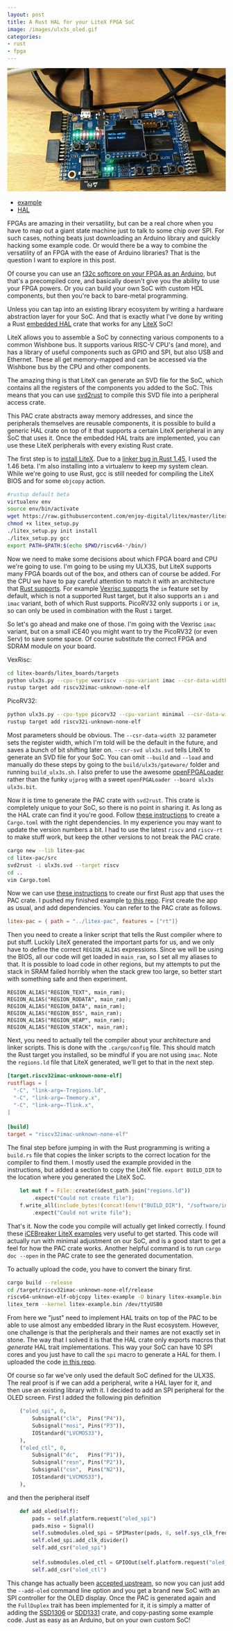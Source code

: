 ```yaml
---
layout: post
title: A Rust HAL for your LiteX FPGA SoC
image: /images/ulx3s_oled.gif
categories:
- rust
- fpga
---
```


![ULX3S demo](/images/ulx3s_oled.gif)
 - [example](https://github.com/pepijndevos/rust-litex-example)
 - [HAL](https://github.com/pepijndevos/rust-litex-hal)

FPGAs are amazing in their versatility, but can be a real chore when you have to map out a giant state machine just to talk to some chip over SPI. For such cases, nothing beats just downloading an Arduino library and quickly hacking some example code. Or would there be a way to combine the versatility of an FPGA with the ease of Arduino libraries? That is the question I want to explore in this post.

Of course you can use an [f32c softcore on your FPGA as an Arduino](http://www.nxlab.fer.hr/fpgarduino/), but that's a precompiled core, and basically doesn't give you the ability to use your FPGA powers. Or you can build your own SoC with custom HDL components, but then you're back to bare-metal programming.

Unless you can tap into an existing library ecosystem by writing a hardware abstraction layer for your SoC. And that is exactly what I've done by writing a Rust [embedded HAL](https://docs.rs/embedded-hal/0.2.4/embedded_hal/) crate that works for any [LiteX](https://github.com/enjoy-digital/litex) SoC!

LiteX allows you to assemble a SoC by connecting various components to a common Wishbone bus. It supports various RISC-V CPU's (and more), and has a library of useful components such as GPIO and SPI, but also USB and Ethernet. These all get memory-mapped and can be accessed via the Wishbone bus by the CPU and other components.

The amazing thing is that LiteX can generate an SVD file for the SoC, which contains all the registers of the components you added to the SoC. This means that you can use [svd2rust](https://docs.rs/svd2rust/0.17.0/svd2rust/) to compile this SVD file into a peripheral access crate.

This PAC crate abstracts away memory addresses, and since the peripherals themselves are reusable components, it is possible to build a generic HAL crate on top of it that supports a certain LiteX peripheral in any SoC that uses it. Once the embedded HAL traits are implemented, you can use these LiteX peripherals with every existing Rust crate.

The first step is to [install LiteX](https://github.com/enjoy-digital/litex#quick-start-guide). Due to a [linker bug in Rust 1.45](https://github.com/icebreaker-fpga/icebreaker-litex-examples/issues/6#issuecomment-667601893), I used the 1.46 beta. I'm also installing into a virtualenv to keep my system clean. While we're going to use Rust, gcc is still needed for compiling the LiteX BIOS and for some `objcopy` action.

```bash
#rustup default beta
virtualenv env
source env/bin/activate
wget https://raw.githubusercontent.com/enjoy-digital/litex/master/litex_setup.py
chmod +x litex_setup.py
./litex_setup.py init install
./litex_setup.py gcc
export PATH=$PATH:$(echo $PWD/riscv64-*/bin/)

```

Now we need to make some decisions about which FPGA board and CPU we're going to use. I'm going to be using my ULX3S, but LiteX supports many FPGA boards out of the box, and others can of course be added. For the CPU we have to pay careful attention to match it with an architecture that [Rust supports](https://forge.rust-lang.org/release/platform-support.html). For example [Vexrisc supports](https://github.com/enjoy-digital/litex/blob/abc49964ea6719866684b474e10167950b85854e/litex/soc/cores/cpu/vexriscv/core.py#L38-L59) the `im` feature set by default, which is not a supported Rust target, but it also supports an `i` and `imac` variant, both of which Rust supports. PicoRV32 only supports `i` or `im`, so can only be used in combination with the Rust `i` target.

So let's go ahead and make one of those. I'm going with the Vexrisc `imac` variant, but on a small iCE40 you might want to try the PicoRV32 (or even Serv) to save some space. Of course substitute the correct FPGA and SDRAM module on your board.

VexRisc:
```bash
cd litex-boards/litex_boards/targets
python ulx3s.py --cpu-type vexriscv --cpu-variant imac --csr-data-width 32 --device LFE5U-85F --sdram-module AS4C32M16 --csr-svd ulx3s.svd --build --load
rustup target add riscv32imac-unknown-none-elf
```

PicoRV32:
```bash
python ulx3s.py --cpu-type picorv32 --cpu-variant minimal --csr-data-width 32 --device LFE5U-85F --sdram-module AS4C32M16 --csr-svd ulx3s.svd --build --load
rustup target add riscv32i-unknown-none-elf
```

Most parameters should be obvious. The `--csr-data-width 32` parameter sets the register width, which I'm told will be the default in the future, and saves a bunch of bit shifting later on. `--csr-svd ulx3s.svd` tells LiteX to generate an SVD file for your SoC. You can omit `--build` and `--load` and manually do these steps by going to the `build/ulx3s/gateware/` folder and running `build_ulx3s.sh`. I also prefer to use the awesome [openFPGALoader](https://github.com/trabucayre/openFPGALoader) rather than the funky `ujprog` with a sweet `openFPGALoader --board ulx3s ulx3s.bit`.

Now it is time to generate the PAC crate with `svd2rust`. This crate is completely unique to your SoC, so there is no point in sharing it. As long as the HAL crate can find it you're good. Follow [these instructions](https://docs.rs/svd2rust/0.17.0/svd2rust/#target--cortex-m-1) to create a `Cargo.toml` with the right dependencies. In my experience you may want to update the version numbers a bit. I had to use the latest `riscv` and `riscv-rt` to make stuff work, but keep the other versions to not break the PAC crate.

```bash
cargo new --lib litex-pac
cd litex-pac/src
svd2rust -i ulx3s.svd --target riscv
cd ..
vim Cargo.toml
```

Now we can use [these instructions](https://docs.rs/riscv-rt/0.8.0/riscv_rt/index.html) to create our first Rust app that uses the PAC crate. I pushed my finished example [to this repo](https://github.com/pepijndevos/rust-litex-example). First create the app as usual, and add dependencies. You can refer to the PAC crate as follows.

```toml
litex-pac = { path = "../litex-pac", features = ["rt"]}
```

Then you need to create a linker script that tells the Rust compiler where to put stuff. Luckily LiteX generated the important parts for us, and we only have to define the correct `REGION_ALIAS` expressions. Since we will be using the BIOS, all our code will get loaded in `main_ram`, so I set all my aliases to that. It is possible to load code in other regions, but my attempts to put the stack in SRAM failed horribly when the stack grew too large, so better start with something safe and then experiment.

```ld
REGION_ALIAS("REGION_TEXT", main_ram);
REGION_ALIAS("REGION_RODATA", main_ram);
REGION_ALIAS("REGION_DATA", main_ram);
REGION_ALIAS("REGION_BSS", main_ram);
REGION_ALIAS("REGION_HEAP", main_ram);
REGION_ALIAS("REGION_STACK", main_ram);
```

Next, you need to actually tell the compiler about your architecture and linker scripts. This is done with the `.cargo/config` file. This should match the Rust target you installed, so be mindful if you are not using `imac`. Note the `regions.ld` file that LiteX generated, we'll get to that in the next step.

```toml
[target.riscv32imac-unknown-none-elf]
rustflags = [
  "-C", "link-arg=-Tregions.ld",
  "-C", "link-arg=-Tmemory.x",
  "-C", "link-arg=-Tlink.x",
]

[build]
target = "riscv32imac-unknown-none-elf"
```

The final step before jumping in with the Rust programming is writing a `build.rs` file that copies the linker scripts to the correct location for the compiler to find them. I mostly used the example provided in the instructions, but added a section to copy the LiteX file. `export BUILD_DIR` to the location where you generated the LiteX SoC.

```rust
    let mut f = File::create(&dest_path.join("regions.ld"))
        .expect("Could not create file");
    f.write_all(include_bytes!(concat!(env!("BUILD_DIR"), "/software/include/generated/regions.ld")))
        .expect("Could not write file");
```

That's it. Now the code you compile will actually get linked correctly. I found these [iCEBreaker LiteX examples](https://github.com/icebreaker-fpga/icebreaker-litex-examples) very useful to get started. This code will actually run with minimal adjustment on our SoC, and is a good start to get a feel for how the PAC crate works. Another helpful command is to run `cargo doc --open` in the PAC crate to see the generated documentation.

To actually upload the code, you have to convert the binary first.

```bash
cargo build --release
cd /target/riscv32imac-unknown-none-elf/release
riscv64-unknown-elf-objcopy litex-example -O binary litex-example.bin
litex_term --kernel litex-example.bin /dev/ttyUSB0

```

From here we "just" need to implement HAL traits on top of the PAC to be able to use almost any embedded library in the Rust ecosystem. However, one challenge is that the peripherals and their names are not exactly set in stone. The way that I solved it is that the HAL crate only exports macros that _generate_ HAL trait implementations. This way your SoC can have 10 SPI cores and you just have to call the `spi` macro to generate a HAL for them. I uploaded the code [in this repo](https://github.com/pepijndevos/rust-litex-hal).

Of course so far we've only used the default SoC defined for the ULX3S. The real proof is if we can add a peripheral, write a HAL layer for it, and then use an existing library with it. I decided to add an SPI peripheral for the OLED screen. First I added the following pin definition

```python
    ("oled_spi", 0,
        Subsignal("clk",  Pins("P4")),
        Subsignal("mosi", Pins("P3")),
        IOStandard("LVCMOS33"),
    ),
    ("oled_ctl", 0,
        Subsignal("dc",   Pins("P1")),
        Subsignal("resn", Pins("P2")),
        Subsignal("csn",  Pins("N2")),
        IOStandard("LVCMOS33"),
    ),
```

and then the peripheral itself

```python
    def add_oled(self):
        pads = self.platform.request("oled_spi")
        pads.miso = Signal()
        self.submodules.oled_spi = SPIMaster(pads, 8, self.sys_clk_freq, 8e6)
        self.oled_spi.add_clk_divider()
        self.add_csr("oled_spi")

        self.submodules.oled_ctl = GPIOOut(self.platform.request("oled_ctl"))
        self.add_csr("oled_ctl")
```

This change has actually been [accepted upstream](https://github.com/litex-hub/litex-boards/pull/96), so now you can just add the `--add-oled` command line option and you get a brand new SoC with an SPI controller for the OLED display. Once the PAC is generated again and the `FullDuplex` trait has been implemented for it, it is simply a matter of adding the [SSD1306](https://github.com/jamwaffles/ssd1306) or [SDD1331](https://github.com/jamwaffles/ssd1331) crate, and copy-pasting some example code. Just as easy as an Arduino, but on your own custom SoC!
